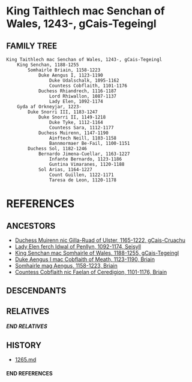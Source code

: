 # King Taithlech mac Senchan of Wales, 1243-, gCais-Tegeingl

## FAMILY TREE

```
King Taithlech mac Senchan of Wales, 1243-, gCais-Tegeingl
	King Senchan, 1188-1255
		Somhairle Briain, 1158-1223
            Duke Aengus I, 1123-1190
                Duke Udalschalk, 1095-1162
                Countess Cobflaith, 1101-1176
            Duchess Rhiandrech, 1116-1187
                Lord Rhiwallon, 1087-1137
                Lady Elen, 1092-1174
	Gyda af Orkneyjar, 1223-
		Duke Snorri III, 1183-1247
			Duke Snorri II, 1149-1218
				Duke Tyke, 1112-1164
				Countess Sara, 1112-1177
			Duchess Muirenn, 1147-1190
				Ainftech Neill, 1103-1158
				Bannmormaer Be-Fail, 1100-1151
		Duchess Sol, 1182-1246
			Bernardo Jimena-Cuellar, 1163-1227	
				Infante Bernardo, 1123-1186
				Guntina Vimaranes, 1120-1188
			Sol Arias, 1164-1227
				Count Guillen, 1122-1171
				Taresa de Leon, 1120-1178
```


# REFERENCES

## ANCESTORS
* [Duchess Muirenn nic Gilla-Ruad of Ulster, 1165-1222, gCais-Cruachu](muirenn_nic_gilla-ruad_1165.md)
* [Lady Elen ferch Idwal of Penllyn, 1092-1174, Seisyll](elen_ferch_idwal_1092.md)
* [King Senchan mac Somhairle of Wales, 1188-1255, gCais-Tegeingl](senchan_mac_somhairle_1188.md)
* [Duke Aengus I mac Cobflaith of Meath, 1123-1190, Briain](aengus_i_mac_cobflaith_1123.md)
* [Somhairle mag Aengus, 1158-1223, Briain](somhairle_mag_aengus_1158.md)
* [Countess Cobflaith nic Faelan of Ceredigion, 1101-1176, Briain](cobflaith_nic_faelan_1101.md)

## DESCENDANTS

## RELATIVES

##### END RELATIVES 
## HISTORY
* [1265.md](../h/1265.md)

#### END REFERENCES
